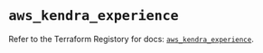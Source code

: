 # `aws_kendra_experience`

Refer to the Terraform Registory for docs: [`aws_kendra_experience`](https://registry.terraform.io/providers/hashicorp/aws/4.64.0/docs/resources/kendra_experience).
